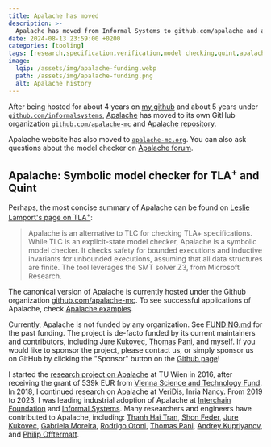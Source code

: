 ```yaml
---
title: Apalache has moved
description: >-
  Apalache has moved from Informal Systems to github.com/apalache and apalache-mc.org....
date: 2024-08-13 23:59:00 +0200
categories: [tooling]
tags: [research,specification,verification,model checking,quint,apalache,TLA+,smt,tool,open source]
image:
  lqip: /assets/img/apalache-funding.webp
  path: /assets/img/apalache-funding.png
  alt: Apalache history
---
```


After being hosted for about 4 years on [my github][konnov-gh] and about 5 years
under [`github.com/informalsystems`][informal-gh], [Apalache][] has moved to its
own GitHub organization [`github.com/apalache-mc`][apalache-gh] and [Apalache
repository][apalache-repo].

Apalache website has also moved to [`apalache-mc.org`][apalache-site]. You can
also ask questions about the model checker on [Apalache forum][discourse].

## Apalache: Symbolic model checker for TLA<sup>+</sup> and Quint

Perhaps, the most concise summary of Apalache can be found on [Leslie
Lamport's page on TLA<sup>+</sup>][]:

> Apalache is an alternative to TLC for checking TLA+ specifications.
> While TLC is an explicit-state model checker, Apalache is a symbolic
> model checker.  It checks safety for bounded executions and inductive
> invariants for unbounded executions, assuming that all data structures
> are finite.  The tool leverages the SMT solver Z3, from Microsoft
> Research.

The canonical version of Apalache is currently hosted under the Github
organization [github.com/apalache-mc][]. To see successful applications of
Apalache, check [Apalache examples][].

Currently, Apalache is not funded by any organization. See [FUNDING.md][] for
the past funding. The project is de-facto funded by its current maintainers and
contributors, including [Jure Kukovec][], [Thomas Pani][], and myself. If you
would like to sponsor the project, please contact us, or simply sponsor us on
GitHub by clicking the "Sponsor" button on the [Github page][Apalache Github]!

I started the [research project on Apalache][] at TU Wien in 2016, after
receiving the grant of 539k EUR from [Vienna Science and Technology
Fund][]. In 2018, I continued research on Apalache at [VeriDis][], Inria
Nancy. From 2019 to 2023, I was leading industrial adoption of Apalache at
[Interchain Foundation][] and [Informal Systems][]. Many researchers and
engineers have contributed to Apalache, including: [Thanh Hai Tran][],
[Shon Feder][], [Jure Kukovec][], [Gabriela Moreira][], [Rodrigo Otoni][],
[Thomas Pani][], [Andrey Kupriyanov][], and [Philip Offtermatt][].

[Leslie Lamport's page on TLA<sup>+</sup>]: https://lamport.azurewebsites.net/tla/tools.html
[Apalache examples]: https://github.com/konnov/apalache-examples
[Apalache Github]: https://github.com/apalache-mc/apalache
[Vienna Science and Technology Fund]: https://www.wwtf.at/index.php?lang=EN
[research project on Apalache]: https://www.wwtf.at/funding/programmes/ict/ICT15-103/
[VeriDis]: https://team.inria.fr/veridis/
[Philip Offtermatt]: https://p-offtermatt.github.io/
[Thomas Pani]: https://thpani.net/ 
[Rodrigo Otoni]: https://swystems.usi.ch/author/rodrigo-otoni/
[Thanh Hai Tran]: https://scholar.google.com/citations?user=2JrhrNcAAAAJ&hl=en
[Jure Kukovec]: https://www.linkedin.com/in/jure-kukovec/
[Andrey Kupriyanov]: https://www.linkedin.com/in/andrey-kuprianov/
[Shon Feder]: https://shonfeder.net/
[Gabriela Moreira]: https://github.com/bugarela
[Informal Systems]: https://informal.systems
[Interchain Foundation]: https://interchain.io/
[github.com/apalache-mc]: https://github.com/apalache-mc/
[FUNDING.md]: https://github.com/apalache-mc/apalache/blob/main/FUNDING.md
[Apalache]: https://github.com/apalache-mc/apalache
[informal-gh]: https://github.com/informalsystems/
[apalache-gh]: https://github.com/apalache-mc/
[konnov-gh]: https://github.com/konnov
[apalache-repo]: https://github.com/apalache-mc/apalache
[apalache-site]: https://apalache-mc.org/
[discourse]: https://apalache.discourse.group/